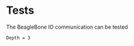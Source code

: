 # Tests
The BeagleBone IO communication can be tested
```@contents
Depth = 3
```

```@systemConfiguration
```
